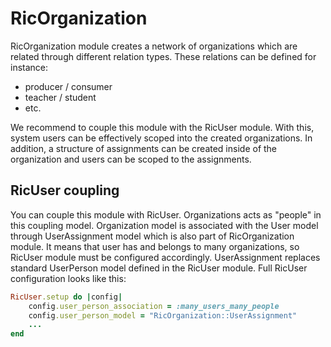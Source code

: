 # RicOrganization

RicOrganization module creates a network of organizations which are related through different relation types. These relations can be defined for instance:

- producer / consumer
- teacher / student
- etc.

We recommend to couple this module with the RicUser module. With this, system users can be effectively scoped into the created organizations. In addition, a structure of assignments can be created inside of the organization and users can be scoped to the assignments.

## RicUser coupling

You can couple this module with RicUser. Organizations acts as "people" in this coupling model. Organization model is associated with the User model through UserAssignment model which is also part of RicOrganization module. It means that user has and belongs to many organizations, so RicUser module must be configured accordingly. UserAssignment replaces standard UserPerson model defined in the RicUser module. Full RicUser configuration looks like this:

```ruby
RicUser.setup do |config|
    config.user_person_association = :many_users_many_people
    config.user_person_model = "RicOrganization::UserAssignment"
    ...
end
```

